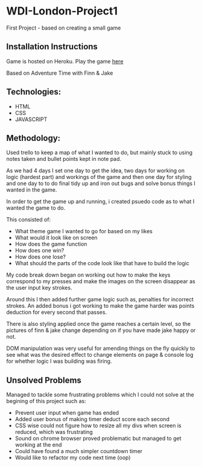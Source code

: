 # WDI-London-Project1

First Project - based on creating a small game


Installation Instructions
-------------------------

Game is hosted on Heroku. Play the game [here](https://adventure-time-typegame.herokuapp.com/)

Based on Adventure Time with Finn & Jake


Technologies:
-------------

* HTML
* CSS
* JAVASCRIPT

Methodology:
-----------

Used trello to keep a map of what I wanted to do, but mainly stuck to using notes taken and bullet points kept in note pad.

As we had 4 days I set one day to get the idea, two days for working on logic (hardest part) and workings of the game and then one day for styling and one day to to do final tidy up and iron out bugs and solve bonus things I wanted in the game.

In order to get the game up and running, i created psuedo code as to what I wanted the game to do.

This consisted of:

 - What theme game I wanted to go for based on my likes
 - What would it look like on screen
 - How does the game function
 - How does one win?
 - How does one lose?
 - What should the parts of the code look like that 	have to build the logic

My code break down began on working out how to make the keys correspond to my presses and make the images on the screen disappear as the user input key strokes.

Around this I then added further game logic such as, penalties for incorrect strokes. An added bonus i got working to make the game harder was points deduction for every second that passes.

There is also styling applied once the game reaches a certain level, so the pictures of finn & jake change depending on if you have made jake happy or not.

DOM manipulation was very useful for amending things on the fly quickly to see what was the desired effect to change elements on page & console log for whether logic I was building was firing.

Unsolved Problems
-----------------

Managed to tackle some frustrating problems which I could not solve at the begining of this project such as:

- Prevent user input when game has ended
- Added user bonus of making timer deduct score each second
- CSS wise could not figure how to resize all my divs when screen is reduced, which was frustrating
- Sound on chrome browser proved problematic but managed to get working at the end
- Could have found a much simpler countdown timer
- Would like to refactor my code next time (oop)
